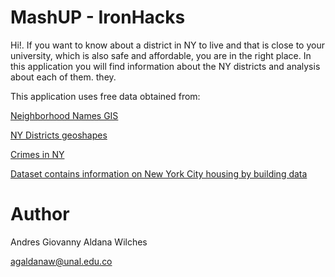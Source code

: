 # MashUP - IronHacks

Hi!. If you want to know about a district in NY to live and that is close to your university, which is also safe and affordable, you are in the right place. In this application you will find information about the NY districts and analysis about each of them. they.

This application uses free data obtained from:

[Neighborhood Names GIS](https://catalog.data.gov/dataset/neighborhood-names-gis)

[NY Districts geoshapes](https://services5.arcgis.com/GfwWNkhOj9bNBqoJ/arcgis/rest/services/nycd/FeatureServer/0/query?where=1=1&outFields=*&outSR=4326&f=geojson)

[Crimes in NY](https://data.cityofnewyork.us/Public-Safety/NYPD-Complaint-Data-Historic/qgea-i56i/data)

[Dataset contains information on New York City housing by building data](https://catalog.data.gov/dataset/housing-new-york-units-by-building)


# Author
Andres Giovanny Aldana Wilches

agaldanaw@unal.edu.co
